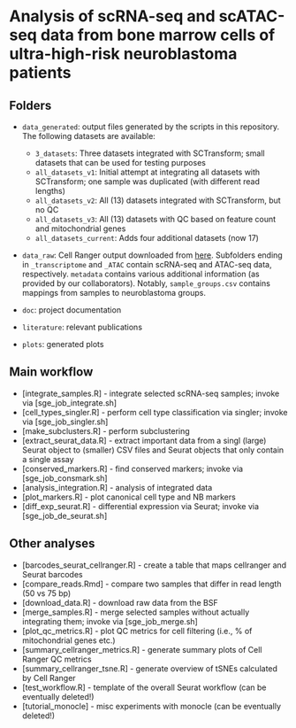 # Analysis of scRNA-seq and scATAC-seq data from bone marrow cells of ultra-high-risk neuroblastoma patients

## Folders

* `data_generated`: output files generated by the scripts in this repository. The following datasets are available:

  - `3_datasets`: Three datasets integrated with SCTransform; small datasets that can be used for testing purposes
  - `all_datasets_v1`: Initial attempt at integrating all datasets with SCTransform; one sample was duplicated (with different read lengths)
  - `all_datasets_v2`: All (13) datasets integrated with SCTransform, but no QC
  - `all_datasets_v3`: All (13) datasets with QC based on feature count and mitochondrial genes
  - `all_datasets_current`: Adds four additional datasets (now 17)

* `data_raw`: Cell Ranger output downloaded from [here](https://biomedical-sequencing.at/projects/BSA_0407_STM_Neuroblastoma_2ba0210fb73d412397728e8a97a3e423). Subfolders ending in `_transcriptome` and `_ATAC` contain scRNA-seq and ATAC-seq data, respectively. `metadata` contains various additional information (as provided by our collaborators). Notably, `sample_groups.csv` contains mappings from samples to neuroblastoma groups.

* `doc`: project documentation

* `literature`: relevant publications

* `plots`: generated plots


## Main workflow

* [integrate_samples.R] - integrate selected scRNA-seq samples; invoke via [sge_job_integrate.sh]
* [cell_types_singler.R] - perform cell type classification via singler; invoke via [sge_job_singler.sh]
* [make_subclusters.R] - perform subclustering
* [extract_seurat_data.R] - extract important data from a singl (large) Seurat object to (smaller) CSV files and Seurat objects that only contain a single assay
* [conserved_markers.R] - find conserved markers; invoke via [sge_job_consmark.sh]
* [analysis_integration.R] - analysis of integrated data
* [plot_markers.R] - plot canonical cell type and NB markers
* [diff_exp_seurat.R] - differential expression via Seurat; invoke via [sge_job_de_seurat.sh]

## Other analyses

* [barcodes_seurat_cellranger.R] - create a table that maps cellranger and Seurat barcodes
* [compare_reads.Rmd] - compare two samples that differ in read length (50 vs 75 bp)
* [download_data.R] - download raw data from the BSF
* [merge_samples.R] - merge selected samples without actually integrating them; invoke via [sge_job_merge.sh]
* [plot_qc_metrics.R] - plot QC metrics for cell filtering (i.e., % of mitochondrial genes etc.)
* [summary_cellranger_metrics.R] - generate summary plots of Cell Ranger QC metrics
* [summary_cellranger_tsne.R] - generate overview of tSNEs calculated by Cell Ranger
* [test_workflow.R] - template of the overall Seurat workflow (can be eventually deleted!)
* [tutorial_monocle] - misc experiments with monocle (can be eventually deleted!)